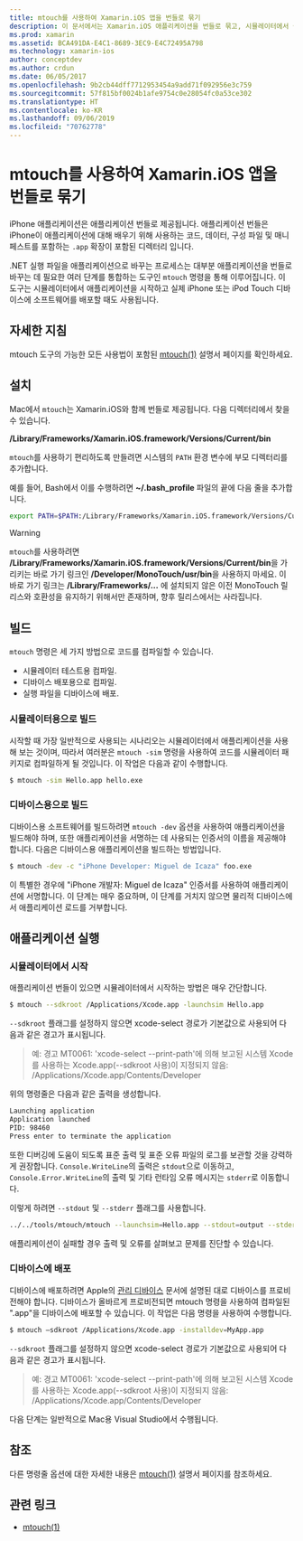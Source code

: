 ```yaml
---
title: mtouch를 사용하여 Xamarin.iOS 앱을 번들로 묶기
description: 이 문서에서는 Xamarin.iOS 애플리케이션을 번들로 묶고, 시뮬레이터에서 실행하고, 물리적 디바이스에 배포하는 데 필요한 많은 단계를 제공하는 도구인 mtouch를 설명합니다.
ms.prod: xamarin
ms.assetid: BCA491DA-E4C1-8689-3EC9-E4C72495A798
ms.technology: xamarin-ios
author: conceptdev
ms.author: crdun
ms.date: 06/05/2017
ms.openlocfilehash: 9b2cb44dff7712953454a9add71f092956e3c759
ms.sourcegitcommit: 57f815bf0024b1afe9754c0e28054fc0a53ce302
ms.translationtype: HT
ms.contentlocale: ko-KR
ms.lasthandoff: 09/06/2019
ms.locfileid: "70762778"
---
```

# <a name="using-mtouch-to-bundle-xamarinios-apps"></a>mtouch를 사용하여 Xamarin.iOS 앱을 번들로 묶기

iPhone 애플리케이션은 애플리케이션 번들로 제공됩니다. 애플리케이션 번들은 iPhone이 애플리케이션에 대해 배우기 위해 사용하는 코드, 데이터, 구성 파일 및 매니페스트를 포함하는 `.app` 확장이 포함된 디렉터리 입니다.

.NET 실행 파일을 애플리케이션으로 바꾸는 프로세스는 대부분 애플리케이션을 번들로 바꾸는 데 필요한 여러 단계를 통합하는 도구인 `mtouch` 명령을 통해 이루어집니다. 이 도구는 시뮬레이터에서 애플리케이션을 시작하고 실제 iPhone 또는 iPod Touch 디바이스에 소프트웨어를 배포할 때도 사용됩니다.

## <a name="detailed-instructions"></a>자세한 지침

mtouch 도구의 가능한 모든 사용법이 포함된 [mtouch(1)](http://docs.go-mono.com/?link=man%3amtouch(1)) 설명서 페이지를 확인하세요.

## <a name="installation"></a>설치

Mac에서 `mtouch`는 Xamarin.iOS와 함께 번들로 제공됩니다. 다음 디렉터리에서 찾을 수 있습니다.

**/Library/Frameworks/Xamarin.iOS.framework/Versions/Current/bin**

`mtouch`를 사용하기 편리하도록 만들려면 시스템의 `PATH` 환경 변수에 부모 디렉터리를 추가합니다.  

예를 들어, Bash에서 이를 수행하려면 **~/.bash_profile** 파일의 끝에 다음 줄을 추가합니다.

```bash
export PATH=$PATH:/Library/Frameworks/Xamarin.iOS.framework/Versions/Current/bin
```

> [!WARNING]
> `mtouch`를 사용하려면 **/Library/Frameworks/Xamarin.iOS.framework/Versions/Current/bin**을 가리키는 바로 가기 링크인 **/Developer/MonoTouch/usr/bin**을 사용하지 마세요. 이 바로 가기 링크는 **/Library/Frameworks/...** 에 설치되지 않은 이전 MonoTouch 릴리스와 호환성을 유지하기 위해서만 존재하며, 향후 릴리스에서는 사라집니다.

## <a name="building"></a>빌드

`mtouch` 명령은 세 가지 방법으로 코드를 컴파일할 수 있습니다.

- 시뮬레이터 테스트용 컴파일.
- 디바이스 배포용으로 컴파일.
- 실행 파일을 디바이스에 배포.

### <a name="building-for-the-simulator"></a>시뮬레이터용으로 빌드

시작할 때 가장 일반적으로 사용되는 시나리오는 시뮬레이터에서 애플리케이션을 사용해 보는 것이며, 따라서 여러분은 `mtouch -sim` 명령을 사용하여 코드를 시뮬레이터 패키지로 컴파일하게 될 것입니다. 이 작업은 다음과 같이 수행합니다.

```bash
$ mtouch -sim Hello.app hello.exe
```

### <a name="building-for-the-device"></a>디바이스용으로 빌드

디바이스용 소프트웨어를 빌드하려면 `mtouch -dev` 옵션을 사용하여 애플리케이션을 빌드해야 하며, 또한 애플리케이션을 서명하는 데 사용되는 인증서의 이름을 제공해야 합니다. 다음은 디바이스용 애플리케이션을 빌드하는 방법입니다.

```bash
$ mtouch -dev -c "iPhone Developer: Miguel de Icaza" foo.exe
```

이 특별한 경우에 "iPhone 개발자: Miguel de Icaza" 인증서를 사용하여 애플리케이션에 서명합니다. 이 단계는 매우 중요하며, 이 단계를 거치지 않으면 물리적 디바이스에서 애플리케이션 로드를 거부합니다.

 <a name="Running_your_Application" />

## <a name="running-your-application"></a>애플리케이션 실행

### <a name="launching-on-the-simulator"></a>시뮬레이터에서 시작

애플리케이션 번들이 있으면 시뮬레이터에서 시작하는 방법은 매우 간단합니다.

```bash
$ mtouch --sdkroot /Applications/Xcode.app -launchsim Hello.app 
```

`--sdkroot` 플래그를 설정하지 않으면 xcode-select 경로가 기본값으로 사용되어 다음과 같은 경고가 표시됩니다.

> 예: 경고 MT0061: 'xcode-select --print-path'에 의해 보고된 시스템 Xcode를 사용하는 Xcode.app(--sdkroot 사용)이 지정되지 않음: /Applications/Xcode.app/Contents/Developer 

위의 명령줄은 다음과 같은 출력을 생성합니다.

```bash
Launching application
Application launched
PID: 98460
Press enter to terminate the application
```

또한 디버깅에 도움이 되도록 표준 출력 및 표준 오류 파일의 로그를 보관할 것을 강력하게 권장합니다. `Console.WriteLine`의 출력은 `stdout`으로 이동하고, `Console.Error.WriteLine`의 출력 및 기타 런타임 오류 메시지는 `stderr`로 이동합니다.

이렇게 하려면 `--stdout` 및 `--stderr` 플래그를 사용합니다.

```bash
../../tools/mtouch/mtouch --launchsim=Hello.app --stdout=output --stderr=error
```

애플리케이션이 실패할 경우 출력 및 오류를 살펴보고 문제를 진단할 수 있습니다.

### <a name="deploying-to-a-device"></a>디바이스에 배포

디바이스에 배포하려면 Apple의 [관리 디바이스](https://developer.apple.com/library/ios/#documentation/Xcode/Conceptual/ios_development_workflow/00-About_the_iOS_Application_Development_Workflow/introduction.html) 문서에 설명된 대로 디바이스를 프로비전해야 합니다. 디바이스가 올바르게 프로비전되면 mtouch 명령을 사용하여 컴파일된 ".app"을 디바이스에 배포할 수 있습니다. 이 작업은 다음 명령을 사용하여 수행합니다.

```bash
$ mtouch —sdkroot /Applications/Xcode.app -installdev=MyApp.app
```

`--sdkroot` 플래그를 설정하지 않으면 xcode-select 경로가 기본값으로 사용되어 다음과 같은 경고가 표시됩니다.

> 예: 경고 MT0061: 'xcode-select --print-path'에 의해 보고된 시스템 Xcode를 사용하는 Xcode.app(--sdkroot 사용)이 지정되지 않음: /Applications/Xcode.app/Contents/Developer 

다음 단계는 일반적으로 Mac용 Visual Studio에서 수행됩니다.

## <a name="reference"></a>참조

다른 명령줄 옵션에 대한 자세한 내용은 [mtouch(1)](http://docs.go-mono.com/?link=man%3amtouch(1)) 설명서 페이지를 참조하세요.

## <a name="related-links"></a>관련 링크

- [mtouch(1)](http://iosapi.xamarin.com/?link=man%3amtouch(1))
